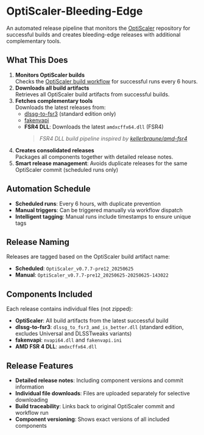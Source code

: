 # OptiScaler-Bleeding-Edge

An automated release pipeline that monitors the [OptiScaler](https://github.com/optiscaler/OptiScaler) repository for successful builds and creates bleeding-edge releases with additional complementary tools.

## What This Does

1. **Monitors OptiScaler builds**  
   Checks the [OptiScaler build workflow](https://github.com/optiscaler/OptiScaler/actions/workflows/just_build.yml) for successful runs every 6 hours.
2. **Downloads all build artifacts**  
   Retrieves all OptiScaler build artifacts from successful builds.
3. **Fetches complementary tools**  
   Downloads the latest releases from:
   - [dlssg-to-fsr3](https://github.com/xXJSONDeruloXx/dlssg-to-fsr3) (standard edition only)
   - [fakenvapi](https://github.com/FakeMichau/fakenvapi)
   - **FSR4 DLL**: Downloads the latest `amdxcffx64.dll` (FSR4)  
     > *FSR4 DLL build pipeline inspired by [kellerbraune/amd-fsr4](https://github.com/kellerbraune/amd-fsr4)*
4. **Creates consolidated releases**  
   Packages all components together with detailed release notes.
5. **Smart release management**: Avoids duplicate releases for the same OptiScaler commit (scheduled runs only)

## Automation Schedule

- **Scheduled runs**: Every 6 hours, with duplicate prevention
- **Manual triggers**: Can be triggered manually via workflow dispatch
- **Intelligent tagging**: Manual runs include timestamps to ensure unique tags

## Release Naming

Releases are tagged based on the OptiScaler build artifact name:
- **Scheduled**: `OptiScaler_v0.7.7-pre12_20250625`
- **Manual**: `OptiScaler_v0.7.7-pre12_20250625-20250625-143022`

## Components Included

Each release contains individual files (not zipped):
- **OptiScaler**: All build artifacts from the latest successful build
- **dlssg-to-fsr3**: `dlssg_to_fsr3_amd_is_better.dll` (standard edition, excludes Universal and DLSSTweaks variants)
- **fakenvapi**: `nvapi64.dll` and `fakenvapi.ini`
- **AMD FSR 4 DLL**: `amdxcffx64.dll`

## Release Features

- **Detailed release notes**: Including component versions and commit information
- **Individual file downloads**: Files are uploaded separately for selective downloading
- **Build traceability**: Links back to original OptiScaler commit and workflow run
- **Component versioning**: Shows exact versions of all included components
